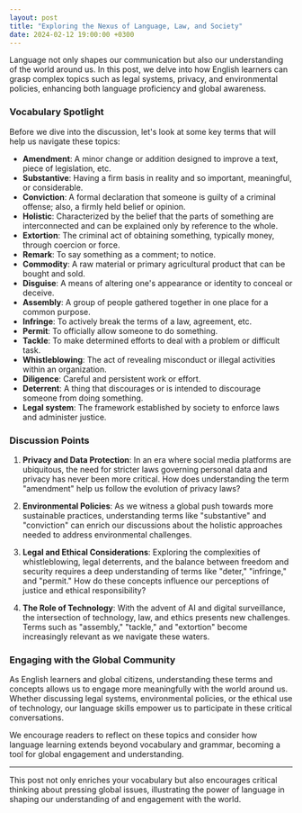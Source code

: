 ```yaml
---
layout: post
title: "Exploring the Nexus of Language, Law, and Society"
date: 2024-02-12 19:00:00 +0300
---
```


Language not only shapes our communication but also our understanding of the world around us. In this post, we delve into how English learners can grasp complex topics such as legal systems, privacy, and environmental policies, enhancing both language proficiency and global awareness.

### Vocabulary Spotlight

Before we dive into the discussion, let's look at some key terms that will help us navigate these topics:

- **Amendment**: A minor change or addition designed to improve a text, piece of legislation, etc.
- **Substantive**: Having a firm basis in reality and so important, meaningful, or considerable.
- **Conviction**: A formal declaration that someone is guilty of a criminal offense; also, a firmly held belief or opinion.
- **Holistic**: Characterized by the belief that the parts of something are interconnected and can be explained only by reference to the whole.
- **Extortion**: The criminal act of obtaining something, typically money, through coercion or force.
- **Remark**: To say something as a comment; to notice.
- **Commodity**: A raw material or primary agricultural product that can be bought and sold.
- **Disguise**: A means of altering one's appearance or identity to conceal or deceive.
- **Assembly**: A group of people gathered together in one place for a common purpose.
- **Infringe**: To actively break the terms of a law, agreement, etc.
- **Permit**: To officially allow someone to do something.
- **Tackle**: To make determined efforts to deal with a problem or difficult task.
- **Whistleblowing**: The act of revealing misconduct or illegal activities within an organization.
- **Diligence**: Careful and persistent work or effort.
- **Deterrent**: A thing that discourages or is intended to discourage someone from doing something.
- **Legal system**: The framework established by society to enforce laws and administer justice.

### Discussion Points

1. **Privacy and Data Protection**: In an era where social media platforms are ubiquitous, the need for stricter laws governing personal data and privacy has never been more critical. How does understanding the term "amendment" help us follow the evolution of privacy laws?

2. **Environmental Policies**: As we witness a global push towards more sustainable practices, understanding terms like "substantive" and "conviction" can enrich our discussions about the holistic approaches needed to address environmental challenges.

3. **Legal and Ethical Considerations**: Exploring the complexities of whistleblowing, legal deterrents, and the balance between freedom and security requires a deep understanding of terms like "deter," "infringe," and "permit." How do these concepts influence our perceptions of justice and ethical responsibility?

4. **The Role of Technology**: With the advent of AI and digital surveillance, the intersection of technology, law, and ethics presents new challenges. Terms such as "assembly," "tackle," and "extortion" become increasingly relevant as we navigate these waters.

### Engaging with the Global Community

As English learners and global citizens, understanding these terms and concepts allows us to engage more meaningfully with the world around us. Whether discussing legal systems, environmental policies, or the ethical use of technology, our language skills empower us to participate in these critical conversations.

We encourage readers to reflect on these topics and consider how language learning extends beyond vocabulary and grammar, becoming a tool for global engagement and understanding.

---

This post not only enriches your vocabulary but also encourages critical thinking about pressing global issues, illustrating the power of language in shaping our understanding of and engagement with the world.
